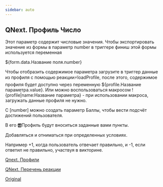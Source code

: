 ```yaml
---
sidebar: auto
---
```


## QNext. Профиль Число

Этот параметр содержит числовые значения. Чтобы экспортировать значение из формы в параметр number в триггере финиш этой формы используется переменная 

${form.data.Название поля.number}

Чтобы отобразить содержимое параметра загрузите в триггер данные из профиля с помощью реакции⚡️loadProfile, после этого, содержимое профиля будет доступно через переменную ${profile.Название параметра.value}. Или можно воспользоваться макросом !{profile|name:Название параметра} - при использовании макроса, загружать данные профиля не нужно.

С [number] можно создать параметр Баллы, чтобы вести подсчёт достижений пользователя.

В его 🆎Профиль будут вноситься заданные вами пункты.

Добавляться и отниматься при определенных условиях.

Например +1, когда пользователь отвечает правильно, и -1, если ответил не правильно, участвуя в викторине.



[Qnext. Профили](/docs-test/ph/admin/profile-about)

[QNext. Перечень реакции](/docs-test/ph/reactions)

[Original](https://telegra.ph/QNext-admin-profile-number-04-25)